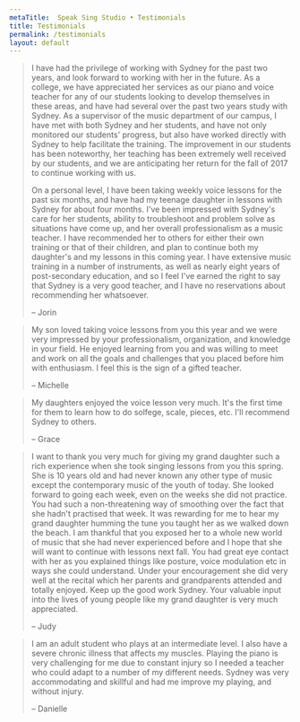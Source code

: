 ```yaml
---
metaTitle:  Speak Sing Studio • Testimonials
title: Testimonials
permalink: /testimonials
layout: default
---
```


> I have had the privilege of working with Sydney for the past two years, and look forward to working with her in the future. As a college, we have appreciated her services as our piano and voice teacher for any of our students looking to develop themselves in these areas, and have had several over the past two years study with Sydney.  As a supervisor of the music department of our campus, I have met with both Sydney and her students, and have not only monitored our students' progress, but also have worked directly with Sydney to help facilitate the training. The improvement in our students has been noteworthy, her teaching has been extremely well received by our students, and we are anticipating her return for the fall of 2017 to continue working with us.
> 
> On a personal level, I have been taking weekly voice lessons for the past six months, and have had my teenage daughter in lessons with Sydney for about four months. I've been impressed with Sydney's care for her students, ability to troubleshoot and problem solve as situations have come up, and her overall professionalism as a music teacher. I have recommended her to others for either their own training or that of their children, and plan to continue both my daughter's and my lessons in this coming year. I have extensive music training in a number of instruments, as well as nearly eight years of post-secondary education, and so I feel I've earned the right to say that Sydney is a very good teacher, and I have no reservations about recommending her whatsoever. 
> 
> &ndash; Jorin

> My son loved taking voice lessons from you this year and we were very impressed by your professionalism, organization, and knowledge in your field.  He enjoyed learning from you and was willing to meet and work on all the goals and challenges that you placed before him with enthusiasm.  I feel this is the sign of a gifted teacher.
>
> &ndash; Michelle
 
> My daughters enjoyed the voice lesson very much. It's the first time for them	to learn how to do solfege, scale, pieces, etc. I'll recommend Sydney to others. 
> 
> &ndash; Grace

> I want to thank you very much for giving my grand daughter such a rich experience when she took singing lessons from you this spring. She is 10 years old and had never known any other type of music except the contemporary music of the youth of today. She looked forward to going each week, even on the weeks she did not practice. You had such a non-threatening way of smoothing over the fact that she hadn't practised that week. It was rewarding for me to hear my grand daughter humming the tune you taught her as we walked down the beach. I am thankful that you exposed her to a whole new world of music that she had never experienced before and I hope that she will want to continue with lessons next fall. You had great eye contact with her as you explained things like posture, voice modulation etc in ways she could understand. Under your encouragement she did very well at the recital which her parents and grandparents attended and totally enjoyed. Keep up the good work Sydney. Your valuable input into the lives of young people like my grand daughter is very much appreciated.
> 
> &ndash; Judy 

> I am an adult student who plays at an intermediate level. I also have a severe chronic illness that affects my muscles. Playing the piano is very challenging for me due to constant injury so I needed a teacher who could adapt to a number of my different needs. Sydney was very accommodating and skillful and had me improve my playing, and without injury.  
>
> &ndash; Danielle

